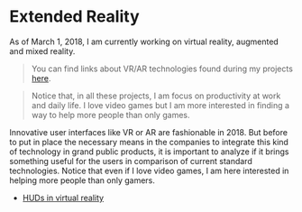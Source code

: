 # Extended Reality

As of March 1, 2018, I am currently working on virtual reality, augmented and mixed reality.

> You can find links about VR/AR technologies found during my projects [here](technologies.md).

> Notice that, in all these projects, I am focus on productivity at work and daily life. I love video
games but I am more interested in finding a way to help more people than only games.

Innovative user interfaces like VR or AR are fashionable in 2018. But before to put in place
the necessary means in the companies to integrate this kind of technology in grand public products,
it is important to analyze if it brings something useful for the users in comparison of
current standard technologies. Notice that even if I love video games, I am here interested in helping
more people than only gamers.

* [HUDs in virtual reality](huds/REAME.md)
